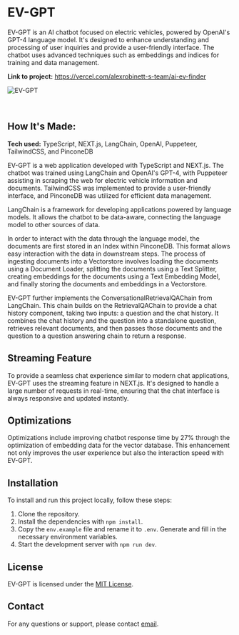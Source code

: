 # EV-GPT

EV-GPT is an AI chatbot focused on electric vehicles, powered by OpenAI's GPT-4 language model. It's designed to enhance understanding and processing of user inquiries and provide a user-friendly interface. The chatbot uses advanced techniques such as embeddings and indices for training and data management.

**Link to project:** https://vercel.com/alexrobinett-s-team/ai-ev-finder

![EV-GPT](https://github.com/alexrobinett/ai-ev-Finder/assets/59510577/c695ea93-b91e-4b28-9a76-fa7767eb0731)

&nbsp;

## How It's Made:

**Tech used:** TypeScript, NEXT.js, LangChain, OpenAI, Puppeteer, TailwindCSS, and PinconeDB

EV-GPT is a web application developed with TypeScript and NEXT.js. The chatbot was trained using LangChain and OpenAI's GPT-4, with Puppeteer assisting in scraping the web for electric vehicle information and documents. TailwindCSS was implemented to provide a user-friendly interface, and PinconeDB was utilized for efficient data management.

LangChain is a framework for developing applications powered by language models. It allows the chatbot to be data-aware, connecting the language model to other sources of data.

In order to interact with the data through the language model, the documents are first stored in an Index within PinconeDB. This format allows easy interaction with the data in downstream steps. The process of ingesting documents into a Vectorstore involves loading the documents using a Document Loader, splitting the documents using a Text Splitter, creating embeddings for the documents using a Text Embedding Model, and finally storing the documents and embeddings in a Vectorstore.

EV-GPT further implements the ConversationalRetrievalQAChain from LangChain. This chain builds on the RetrievalQAChain to provide a chat history component, taking two inputs: a question and the chat history. It combines the chat history and the question into a standalone question, retrieves relevant documents, and then passes those documents and the question to a question answering chain to return a response.

## Streaming Feature

To provide a seamless chat experience similar to modern chat applications, EV-GPT uses the streaming feature in NEXT.js. It's designed to handle a large number of requests in real-time, ensuring that the chat interface is always responsive and updated instantly.

## Optimizations

Optimizations include improving chatbot response time by 27% through the optimization of embedding data for the vector database. This enhancement not only improves the user experience but also the interaction speed with EV-GPT.

## Installation

To install and run this project locally, follow these steps:

1. Clone the repository.
2. Install the dependencies with `npm install`.
3. Copy the `env.example` file and rename it to `.env`. Generate and fill in the necessary environment variables.
4. Start the development server with `npm run dev`.


## License

EV-GPT is licensed under the [MIT License](LICENSE).

## Contact

For any questions or support, please contact [email](mailto:alex@robinettmedia.com).
